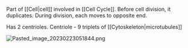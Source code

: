 Part of \[\[Cell|cell]] involved in \[\[Cell Cycle]].
Before cell division, it duplicates.
During division, each moves to opposite end.

Has 2 centrioles.
Centriole - 9 triplets of \[\[Cytoskeleton|microtubules]]

![Pasted\_image\_20230223051844.png](pasted_image_20230223051844.png)
